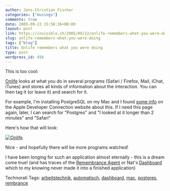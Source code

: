 ```yaml
---
author: Jens-Christian Fischer
categories: ["musings"]
comments: true
date: 2005-09-22 15:58:16+00:00
layout: post
link: https://invisible.ch/2005/09/22/onlife-remembers-what-you-were-doing/
slug: onlife-remembers-what-you-were-doing
tags: ["blog"]
title: Onlife remembers what you were doing
type: post
wordpress_id: 456
---
```



This is too cool:



[Onlife](https://www.ethomaz.com/onlife/) looks at what you do in several programs (Safari / Firefox, Mail, iChat, iTunes) and stores all kinds of information about the interaction. You can then tag it (or leave it) and search for it.



For example, I'm installing PostgreSQL on my Mac and I found [some info](https://developer.apple.com/internet/opensource/postgres.html) on the Apple Developer Connection website about this. If I need this page again, later, I can search for "Postgres" and "I looked at it longer than 2 minutes" and "Safari"



Here's how that will look:



[![Onlife](/Onlife-tm.jpg)](/Onlife.png)



Nice - and hopefully there will be more programs watched!



I have been longing for such an application almost eternally - this is a dream come true! (and has traces of the [Remembrance Agent](https://www.remem.org/) or Nat's [Dashboard](https://www.nat.org/dashboard/) which to my knowing never made it into a finished application)





Technorati Tags: [arbeitstechnik](https://technorati.com/tag/arbeitstechnik), [automatisch](https://technorati.com/tag/automatisch), [dashboard](https://technorati.com/tag/dashboard), [mac](https://technorati.com/tag/mac), [postgres](https://technorati.com/tag/postgres), [rembrance](https://technorati.com/tag/rembrance)
